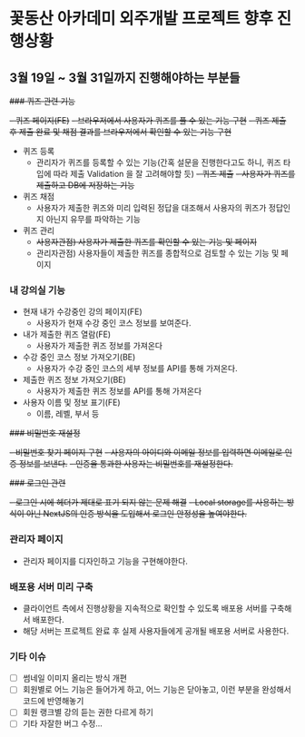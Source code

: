 
# 꽃동산 아카데미 외주개발 프로젝트 향후 진행상황



## 3월 19일 ~ 3월 31일까지 진행해야하는 부분들



~~### 퀴즈 관련 기능~~

~~- 퀴즈 페이지(FE)~~
~~- 브라우저에서 사용자가 퀴즈를 풀 수 있는 기능 구현~~
  ~~- 퀴즈 제출 후 제출 완료 및 채점 결과를 브라우저에서 확인할 수 있는 기능 구현~~
- 퀴즈 등록
  - 관리자가 퀴즈를 등록할 수 있는 기능(간혹 설문을 진행한다고도 하니, 퀴즈 타입에 따라 제출 Validation 을 잘 고려해야할 듯)
~~- 퀴즈 제출~~
  ~~- 사용자가 퀴즈를 제출하고 DB에 저장하는 기능~~
- 퀴즈 채점
  - 사용자가 제출한 퀴즈와 미리 입력된 정답을 대조해서 사용자의 퀴즈가 정답인지 아닌지 유무를 파악하는 기능
- 퀴즈 관리
  - ~~사용자관점) 사용자가 제출한 퀴즈를 확인할 수 있는 기능 및 페이지~~
  - 관리자관점) 사용자들이 제출한 퀴즈를 종합적으로 검토할 수 있는 기능 및 페이지



### 내 강의실 기능

- 현재 내가 수강중인 강의 페이지(FE)
  - 사용자가 현재 수강 중인 코스 정보를 보여준다. 
- 내가 제출한 퀴즈 열람(FE)
  - 사용자가 제출한 퀴즈 정보를 가져온다
- 수강 중인 코스 정보 가져오기(BE)
  - 사용자가 수강 중인 코스의 세부 정보를 API를 통해 가져온다. 
- 제출한 퀴즈 정보 가져오기(BE)
  - 사용자가 제출한 퀴즈 정보를 API를 통해 가져온다
- 사용자 이름 및 정보 표기(FE)
  - 이름, 레벨, 부서 등



~~### 비밀번호 재설정~~

~~- 비밀번호 찾기 페이지 구현~~
  ~~- 사용자의 아이디와 이메일 정보를 입력하면 이메일로 인증 정보를 보낸다.~~
  ~~- 인증을 통과한 사용자는 비밀번호를 재설정한다.~~



~~### 로그인 관련~~

~~- 로그인 시에 헤더가 제대로 표기 되지 않는 문제 해결~~
~~- Local storage를 사용하는 방식이 아닌 NextJS의 인증 방식을 도입해서 로그인 안정성을 높여야한다.~~



### 관리자 페이지

- 관리자 페이지를 디자인하고 기능을 구현해야한다.



### 배포용 서버 미리 구축

- 클라이언트 측에서 진행상황을 지속적으로 확인할 수 있도록 배포용 서버를 구축해서 배포한다.
- 해당 서버는 프로젝트 완료 후 실제 사용자들에게 공개될 배포용 서버로 사용한다.


### 기타 이슈
- [ ] 썸네일 이미지 올리는 방식 개편
- [ ] 회원별로 어느 기능은 들어가게 하고, 어느 기능은 닫아놓고, 이런 부분을 완성해서 코드에 반영해놓기
- [ ] 회원 랭크별 강의 듣는 권한 다르게 하기
- [ ] 기타 자잘한 버그 수정...
